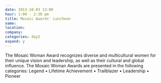 ```yaml
---
date: 2013-10-03 13:00
hour: 1:00 - 2:30 pm
title: Mosaic Awards' Luncheon
name: 
location: 
company:
categories: day2
expand: y 
---
```

The Mosaic Woman Award recognizes diverse and multicultural women for their unique vision and leadership, as well as their cultural and global influence. The Mosaic Woman Awards are presented in the following categories: Legend • Lifetime Achievement • Trailblazer • Leadership • Pioneer
